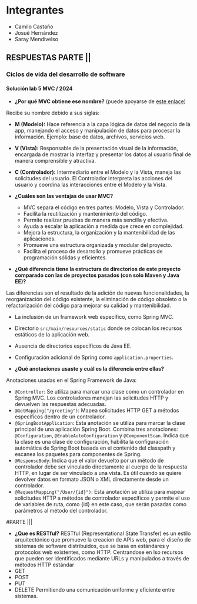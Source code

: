 # Integrantes
* Camilo Castaño
* Josué Hernández
* Saray Mendivelso

## RESPUESTAS PARTE ||
### Ciclos de vida del desarrollo de software
#### Solución lab 5 MVC / 2024


- **¿Por qué MVC obtiene ese nombre?** (puede apoyarse de [este enlace](https://www.javatpoint.com/spring-mvc-tutorial))

Recibe su nombre debido a sus siglas:
  - **M (Modelo):** Hace referencia a la capa lógica de datos del negocio de la app, manejando el acceso y manipulación de datos para procesar la información. Ejemplo: base de datos, archivos, servicios web.
  - **V (Vista):** Responsable de la presentación visual de la información, encargada de mostrar la interfaz y presentar los datos al usuario final de manera comprensible y atractiva.
  - **C (Controlador):** Intermediario entre el Modelo y la Vista, maneja las solicitudes del usuario. El Controlador interpreta las acciones del usuario y coordina las interacciones entre el Modelo y la Vista.

- **¿Cuáles son las ventajas de usar MVC?**
  - MVC separa el código en tres partes: Modelo, Vista y Controlador.
  - Facilita la reutilización y mantenimiento del código.
  - Permite realizar pruebas de manera más sencilla y efectiva.
  - Ayuda a escalar la aplicación a medida que crece en complejidad.
  - Mejora la estructura, la organización y la mantenibilidad de las aplicaciones.
  - Promueve una estructura organizada y modular del proyecto.
  - Facilita el proceso de desarrollo y promueve prácticas de programación sólidas y eficientes.

- **¿Qué diferencia tiene la estructura de directorios de este proyecto comparado con las de proyectos pasados (con solo Maven y Java EE)?**

Las diferencias son el resultado de la adición de nuevas funcionalidades, la reorganización del código existente, la eliminación de código obsoleto o la refactorización del código para mejorar su calidad y mantenibilidad.

  - La inclusión de un framework web específico, como Spring MVC.
  - Directorio `src/main/resources/static` donde se colocan los recursos estáticos de la aplicación web.
  - Ausencia de directorios específicos de Java EE.
  - Configuración adicional de Spring como `application.properties`.

- **¿Qué anotaciones usaste y cuál es la diferencia entre ellas?**

Anotaciones usadas en el Spring Framework de Java:

  - `@Controller`: Se utiliza para marcar una clase como un controlador en Spring MVC. Los controladores manejan las solicitudes HTTP y devuelven las respuestas adecuadas.
  - `@GetMapping("/greeting")`: Mapea solicitudes HTTP GET a métodos específicos dentro de un controlador.
  - `@SpringBootApplication`: Esta anotación se utiliza para marcar la clase principal de una aplicación Spring Boot. Combina tres anotaciones: `@Configuration`, `@EnableAutoConfiguration` y `@ComponentScan`. Indica que la clase es una clase de configuración, habilita la configuración automática de Spring Boot basada en el contenido del classpath y escanea los paquetes para componentes de Spring.
  - `@ResponseBody`: Indica que el valor devuelto por un método de controlador debe ser vinculado directamente al cuerpo de la respuesta HTTP, en lugar de ser vinculado a una vista. Es útil cuando se quiere devolver datos en formato JSON o XML directamente desde un controlador.
  - `@RequestMapping("/User/{id}")`: Esta anotación se utiliza para mapear solicitudes HTTP a métodos de controlador específicos y permite el uso de variables de ruta, como {id} en este caso, que serán pasadas como parámetros al método del controlador.


#PARTE |||
- **¿Que es RESTful?**
RESTful (Representational State Transfer) es un estilo arquitectónico que promueve la creacion de APIs web, para el diseño de sistemas de software distribuidos, que se basa en estándares y protocolos web existentes, como HTTP.
Centrandose  en  lso recursos que pueden ser identificados mediante URLs y manipulados a través de métodos HTTP estándar
- GET
- POST
- PUT
- DELETE
Permitiendo una comunicación uniforme y eficiente entre sistemas. 




